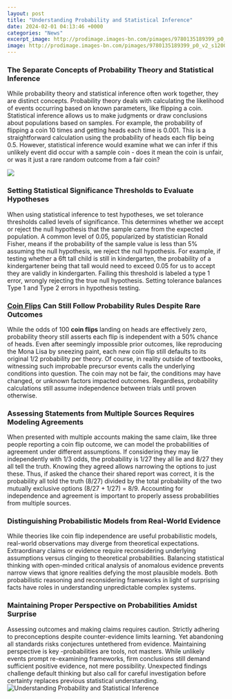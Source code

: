 ```yaml
---
layout: post
title: "Understanding Probability and Statistical Inference"
date: 2024-02-01 04:13:46 +0000
categories: "News"
excerpt_image: http://prodimage.images-bn.com/pimages/9780135189399_p0_v2_s1200x630.jpg
image: http://prodimage.images-bn.com/pimages/9780135189399_p0_v2_s1200x630.jpg
---
```


### The Separate Concepts of Probability Theory and Statistical Inference
While probability theory and statistical inference often work together, they are distinct concepts. Probability theory deals with calculating the likelihood of events occurring based on known parameters, like flipping a coin. Statistical inference allows us to make judgments or draw conclusions about populations based on samples. 
For example, the probability of flipping a coin 10 times and getting heads each time is 0.001. This is a straightforward calculation using the probability of heads each flip being 0.5. However, statistical inference would examine what we can infer if this unlikely event did occur with a sample coin - does it mean the coin is unfair, or was it just a rare random outcome from a fair coin? 

![](https://s3-us-west-2.amazonaws.com/courses-images/wp-content/uploads/sites/1729/2017/04/15032213/m7_link_prob_statistical_inference_topic_7_1_m7_intro_inference_3_image1.png)
### Setting Statistical Significance Thresholds to Evaluate Hypotheses
When using statistical inference to test hypotheses, we set tolerance thresholds called levels of significance. This determines whether we accept or reject the null hypothesis that the sample came from the expected population. A common level of 0.05, popularized by statistician Ronald Fisher, means if the probability of the sample value is less than 5% assuming the null hypothesis, we reject the null hypothesis. 
For example, if testing whether a 6ft tall child is still in kindergarten, the probability of a kindergartener being that tall would need to exceed 0.05 for us to accept they are validly in kindergarten. Failing this threshold is labeled a type 1 error, wrongly rejecting the true null hypothesis. Setting tolerance balances Type 1 and Type 2 errors in hypothesis testing.
### [Coin Flips](https://store.fi.io.vn/chihuahuas-4th-of-july-merica-men-women-american-flag-gifts-chihuahua-dog) Can Still Follow Probability Rules Despite Rare Outcomes 
While the odds of 100 **coin flips** landing on heads are effectively zero, probability theory still asserts each flip is independent with a 50% chance of heads. Even after seemingly impossible prior outcomes, like reproducing the Mona Lisa by sneezing paint, each new coin flip still defaults to its original 1/2 probability per theory. 
Of course, in reality outside of textbooks, witnessing such improbable precursor events calls the underlying conditions into question. The coin may not be fair, the conditions may have changed, or unknown factors impacted outcomes. Regardless, probability calculations still assume independence between trials until proven otherwise.
### Assessing Statements from Multiple Sources Requires Modeling Agreements 
When presented with multiple accounts making the same claim, like three people reporting a coin flip outcome, we can model the probabilities of agreement under different assumptions. If considering they may lie independently with 1/3 odds, the probability is 1/27 they all lie and 8/27 they all tell the truth. Knowing they agreed allows narrowing the options to just these. 
Thus, if asked the chance their shared report was correct, it is the probability all told the truth (8/27) divided by the total probability of the two mutually exclusive options (8/27 + 1/27) = 8/9. Accounting for independence and agreement is important to properly assess probabilities from multiple sources.
### Distinguishing Probabilistic Models from Real-World Evidence 
While theories like coin flip independence are useful probabilistic models, real-world observations may diverge from theoretical expectations. Extraordinary claims or evidence require reconsidering underlying assumptions versus clinging to theoretical probabilities. Balancing statistical thinking with open-minded critical analysis of anomalous evidence prevents narrow views that ignore realities defying the most plausible models. Both probabilistic reasoning and reconsidering frameworks in light of surprising facts have roles in understanding unpredictable complex systems.
### Maintaining Proper Perspective on Probabilities Amidst Surprise 
Assessing outcomes and making claims requires caution. Strictly adhering to preconceptions despite counter-evidence limits learning. Yet abandoning all standards risks conjectures untethered from evidence. Maintaining perspective is key -probabilities are tools, not masters. While unlikely events prompt re-examining frameworks, firm conclusions still demand sufficient positive evidence, not mere possibility. Unexpected findings challenge default thinking but also call for careful investigation before certainty replaces previous statistical understanding.
![Understanding Probability and Statistical Inference](http://prodimage.images-bn.com/pimages/9780135189399_p0_v2_s1200x630.jpg)